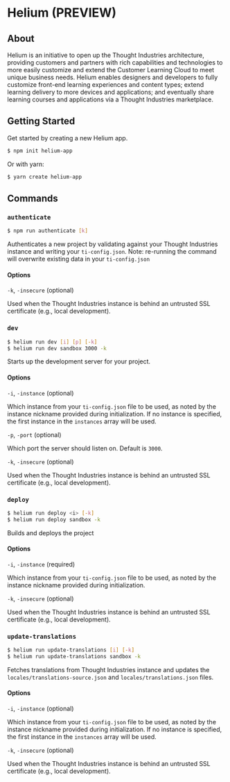 # Helium (PREVIEW)

## About

Helium is an initiative to open up the Thought Industries architecture, providing customers and partners with rich capabilities and technologies to more easily customize and extend the Customer Learning Cloud to meet unique business needs. Helium enables designers and developers to fully customize front-end learning experiences and content types; extend learning delivery to more devices and applications; and eventually share learning courses and applications via a Thought Industries marketplace.

## Getting Started

Get started by creating a new Helium app.

```sh
$ npm init helium-app
```

Or with yarn:

```sh
$ yarn create helium-app
```

## Commands

### `authenticate`

```sh
$ npm run authenticate [k]
```

Authenticates a new project by validating against your Thought Industries instance and writing your `ti-config.json`. Note: re-running the command will overwrite existing data in your `ti-config.json`

#### Options

`-k`, `-insecure` (optional)

Used when the Thought Industries instance is behind an untrusted SSL certificate (e.g., local development).

### `dev`

```sh
$ helium run dev [i] [p] [-k]
$ helium run dev sandbox 3000 -k
```

Starts up the development server for your project.

#### Options

`-i`, `-instance` (optional)

Which instance from your `ti-config.json` file to be used, as noted by the instance nickname provided during initialization. If no instance is specified, the first instance in the `instances` array will be used.

`-p`, `-port` (optional)

Which port the server should listen on. Default is `3000`.

`-k`, `-insecure` (optional)

Used when the Thought Industries instance is behind an untrusted SSL certificate (e.g., local development).

### `deploy`

```sh
$ helium run deploy <i> [-k]
$ helium run deploy sandbox -k
```

Builds and deploys the project

#### Options

`-i`, `-instance` (required)

Which instance from your `ti-config.json` file to be used, as noted by the instance nickname provided during initialization.

`-k`, `-insecure` (optional)

Used when the Thought Industries instance is behind an untrusted SSL certificate (e.g., local development).

### `update-translations`

```sh
$ helium run update-translations [i] [-k]
$ helium run update-translations sandbox -k
```

Fetches translations from Thought Industries instance and updates the `locales/translations-source.json` and `locales/translations.json` files.

#### Options

`-i`, `-instance` (optional)

Which instance from your `ti-config.json` file to be used, as noted by the instance nickname provided during initialization. If no instance is specified, the first instance in the `instances` array will be used.

`-k`, `-insecure` (optional)

Used when the Thought Industries instance is behind an untrusted SSL certificate (e.g., local development).
